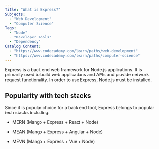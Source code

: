 ```yaml
---
Title: "What is Express?"
Subjects:
  - "Web Development"
  - "Computer Science"
Tags:
  - "Node" 
  - "Developer Tools"
  - "Dependency"
Catalog Content:  
  - "https://www.codecademy.com/learn/paths/web-development"
  - "https://www.codecademy.com/learn/paths/computer-science"
---
```


Express is a back end web framework for Node.js applications. It is primarily used to build web applications and APIs and provide network request functionality. In order to use Express, Node.js must be installed. 

## Popularity with tech stacks

Since it is popular choice for a back end tool, Express belongs to popular tech stacks including: 

* MERN (Mango + Express + React + Node)

* MEAN (Mango + Express + Angular + Node)

* MEVN (Mango + Express + Vue + Node)